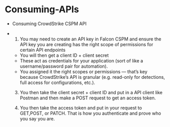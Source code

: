 # Consuming-APIs

- Consuming CrowdStrike CSPM API
- 1. You may need to create an API key in Falcon CSPM and ensure the API key you are creating has the right scope of permissions for certain API endpoints
  - You will then get a client ID + client secret
  - These act as credentials for your application (sort of like a username/password pair for automation).
  - You assigned it the right scopes or permissions — that’s key because CrowdStrike’s API is granular (e.g. read-only for detections, full access for configurations, etc.).

  3. You then take the client secret + client ID and put in a API client like Postman and then make a POST request to get an access token.
 
  4. You then take the access token and put in your request to GET,POST, or PATCH. That is how you authenticate and prove who you say you are.
